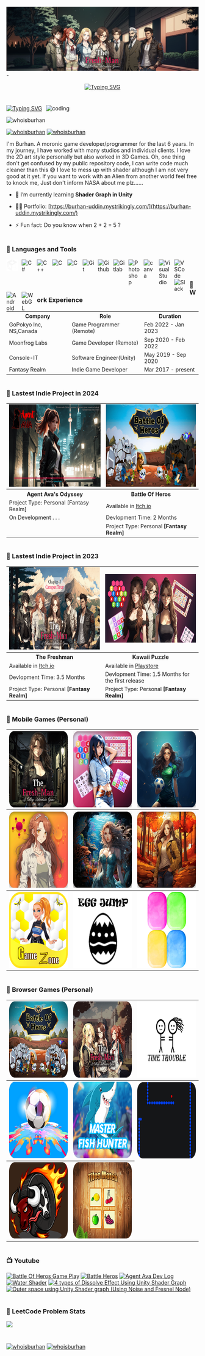 ![logo](https://github.com/whoisburhan/whoisburhan/blob/main/FRESH-MAN.png)
-<p align="center">[![Typing SVG](https://readme-typing-svg.demolab.com?font=Anton&size=30&pause=1000&color=F20047&center=true&vCenter=true&random=false&height=35&lines=Game+Developer;Game+Programmer+(UI);Shader+Artist;An+Alien+From+Mars;Anime+Freak;Moronic+Gamer;Software+Engineer)](https://git.io/typing-svg)</p>

#

<!--- <h1 align="center">Hi 👋, I'm BURHAN</h1> -->

<img align="right" alt="coding" width="400" src="https://media.tenor.com/yz5C6S2X7c4AAAAC/alien-aliens.gif">
<a href="https://git.io/typing-svg"><img src="https://readme-typing-svg.demolab.com?font=Anton&pause=1000&color=F70C64&vCenter=true&random=false&width=435&lines=A+Moronic+Game+Developer;A+Moronic+Programmer;Shader+Artist;Crazy+Anime+Lover;A+Moronic+Gamer;Software+Engineer;Alien+From+Mars++%F0%9F%91%BD" alt="Typing SVG" /></a>
<p align="left"> <img src="https://komarev.com/ghpvc/?username=whoisburhan&label=Profile%20views&color=0e75b6&style=flat" alt="whoisburhan" /></p> 

<p align=""> <a href="https://www.linkedin.com/in/whoisburhan/" target="blank"><img src="https://img.shields.io/badge/Let's%20Connect%20%40whoisburhan-blue?style=flat-square&logo=linkedin" alt="whoisburhan" /></a> 
<a href="mailto:whoisburhan@gmail.com"><img src="https://img.shields.io/badge/Email%20me%20%40whoisburhan-FF1654?style=flat-squar&logo=gmail&logoColor=white" alt="whoisburhan" /></a></p>

<!--<p align=""> <a href="https://twitter.com/whoisburhan" target="blank"><img src="https://img.shields.io/twitter/follow/whoisburhan?logo=linkedin&style=for-the-badge" alt="whoisburhan" /></a> </p>-->

I'm Burhan. A moronic game developer/programmer for the last 6 years. In my journey, I have worked with many studios and individual clients. I love the 2D art style personally but also worked in 3D Games. Oh, one thing don't get confused by my public repository code, I can write code much cleaner than this 😅 I love to mess up with shader although I am not very good at it yet. If you want to work with an Alien from another world feel free to knock me, Just don't inform NASA about me plz......

- 🌱 I’m currently learning **Shader Graph in Unity**

- 👨‍💻 Portfolio: [https://burhan-uddin.mystrikingly.com/](https://burhan-uddin.mystrikingly.com/)

- ⚡ Fun fact:  Do you know when 2 + 2 = 5 ?

<!--<h3 align="left">Connect with me:</h3>
<p align="left">
<a href="mailto:whoisburhan@gmail.com"><img align="left" alt="mariabarkouzou | GMail" height="30" width="40"" src="https://camo.githubusercontent.com/4a3dd8d10a27c272fd04b2ce8ed1a130606f95ea6a76b5e19ce8b642faa18c27/68747470733a2f2f6564656e742e6769746875622e696f2f537570657254696e7949636f6e732f696d616765732f7376672f676d61696c2e737667" />
<a href="https://twitter.com/whoisburhan" target="blank"><img align="center" src="https://raw.githubusercontent.com/rahuldkjain/github-profile-readme-generator/master/src/images/icons/Social/twitter.svg" alt="whoisburhan" height="30" width="40" /></a>
<a href="https://linkedin.com/in/whoisburhan" target="blank"><img align="center" src="https://raw.githubusercontent.com/rahuldkjain/github-profile-readme-generator/master/src/images/icons/Social/linked-in-alt.svg" alt="whoisburhan" height="30" width="40" /></a>
<a href="https://www.youtube.com/c/fantasy_realm" target="blank"><img align="center" src="https://raw.githubusercontent.com/rahuldkjain/github-profile-readme-generator/master/src/images/icons/Social/youtube.svg" alt="fantasy_realm" height="30" width="40" /></a>
<a href="https://www.leetcode.com/whoisburhan" target="blank"><img align="center" src="https://raw.githubusercontent.com/rahuldkjain/github-profile-readme-generator/master/src/images/icons/Social/leet-code.svg" alt="whoisburhan" height="30" width="40" /></a>
<a href="https://discord.gg/iamburhan" target="blank"><img align="center" src="https://raw.githubusercontent.com/rahuldkjain/github-profile-readme-generator/master/src/images/icons/Social/discord.svg" alt="iamburhan" height="30" width="40" /></a>
</p>-->

 #

### 🧰 Languages and Tools

<img align="left" alt="Unity" width="30px" style="padding-right:10px;" src="Unity_White.svg" src-dark="Unity_Black.svg"/>
<img align="left" alt="C#" width="30px" style="padding-right:10px;"  src="https://cdn.jsdelivr.net/gh/devicons/devicon/icons/csharp/csharp-original.svg" />
<img align="left" alt="C++" width="30px" style="padding-right:10px;" src="https://cdn.jsdelivr.net/gh/devicons/devicon/icons/cplusplus/cplusplus-original.svg" />
<img align="left" alt="C" width="30px" style="padding-right:10px;" src="https://cdn.jsdelivr.net/gh/devicons/devicon/icons/c/c-original.svg" />
<img align="left" alt="C" width="30px" style="padding-right:10px;" src="https://cdn.jsdelivr.net/gh/devicons/devicon/icons/python/python-original-wordmark.svg" />
<img align="left" alt="Git" width="30px" style="padding-right:10px;" src="https://cdn.jsdelivr.net/gh/devicons/devicon/icons/git/git-plain-wordmark.svg" />
<img align="left" alt="Github" width="30px" style="padding-right:10px;" src="https://cdn.jsdelivr.net/gh/devicons/devicon/icons/github/github-original-wordmark.svg" />
<img align="left" alt="Gitlab" width="30px" style="padding-right:10px;" src="https://cdn.jsdelivr.net/gh/devicons/devicon/icons/gitlab/gitlab-original-wordmark.svg" />
<img align="left" alt="Photoshop" width="30px" style="padding-right:10px;" src="https://cdn.jsdelivr.net/gh/devicons/devicon/icons/photoshop/photoshop-plain.svg" />
<img align="left" alt="canva" width="30px" style="padding-right:10px;" src="https://cdn.jsdelivr.net/gh/devicons/devicon/icons/canva/canva-original.svg" />
<img align="left" alt="VisualStudio" width="30px" style="padding-right:10px;" src="https://cdn.jsdelivr.net/gh/devicons/devicon/icons/visualstudio/visualstudio-plain.svg" />
<img align="left" alt="VSCode" width="30px" style="padding-right:10px;" src="https://cdn.jsdelivr.net/gh/devicons/devicon/icons/vscode/vscode-original.svg" />
<img align="left" alt="Slack" width="30px" style="padding-right:10px;" src="https://cdn.jsdelivr.net/gh/devicons/devicon/icons/slack/slack-original.svg" />
<img align="left" alt="Android" width="30px" style="padding-right:10px;" src="https://cdn.jsdelivr.net/gh/devicons/devicon/icons/android/android-original.svg" />
<img align="left" alt="WebGL" width="30px" style="padding-right:10px;" src="https://cdn.jsdelivr.net/gh/devicons/devicon/icons/html5/html5-original.svg" />
</br>

#

### 🧰 Work Experience

<table style="width:100%">
  <tr>
    <th>Company</th>
    <th>Role</th>
    <th>Duration</th>
  </tr>
  <tr>
    <td>GoPokyo Inc,  NS,Canada</td>
    <td>Game Programmer (Remote)</td>
    <td>Feb 2022 - Jan 2023</td>
  </tr>
  <tr>
    <td>Moonfrog Labs</td>
    <td>Game Developer (Remote)</td>
    <td>Sep 2020 - Feb 2022</td>
  </tr>
  <tr>
    <td>Console-IT</td>
    <td>Software Engineer(Unity)</td>
    <td>May 2019 - Sep 2020</td>
  </tr>
 <tr>
    <td>Fantasy Realm</td>
    <td>Indie Game Developer</td>
    <td>Mar 2017 - present</td>
  </tr>
</table>

#

### 🧰 Lastest Indie Project in 2024

</table>
<table style="width:100%">
 <tr>
   <td><img src="Img\Agent_Ava.png" width="384" height="216"> </td>
   <td><a href="https://fantasyrealms.itch.io/battle-of-heros"><img src="Img\TheBattleOfHeros.png" width="384" height="216"> </a></td>
 </tr>
 <tr>
  <th>Agent Ava's Odyssey</th>
  <th>Battle Of Heros</th>
 </tr>
 <tr>
  <td>Project Type: Personal [Fantasy Realm]</td>
  <td>Available in <a href="https://fantasyrealms.itch.io/battle-of-heros">Itch.io</a></td>
 </tr>
 <tr>
  <td> On Development . . . </td>
  <td>Devlopment Time: 2 Months</td>
 </tr>
 <tr>
  <td></td>
  <td>Project Type: Personal <b>[Fantasy Realm]</b></td>
 </tr>
</table>

#

### 🧰 Lastest Indie Project in 2023

<table style="width:100%">
 <tr>
   <td><a href="https://fantasyrealms.itch.io/the-freshman"><img src="Img\THE_FRESHMAN_1.png" width="384" height="216"> </a></td>
   <td><a href="https://play.google.com/store/apps/details?id=com.FantasyRealm.PuzzleMaster"><img src="Img\PUZZLE_MASTER_1.jpg" width="384" height="180"> </a></td>
 </tr>
 <tr>
  <th>The Freshman</th>
  <th>Kawaii Puzzle</th>
 </tr>
 <tr>
  <td>Available in <a href="https://fantasyrealms.itch.io/the-freshman">Itch.io</a></td>
  <td>Available in <a href="https://play.google.com/store/apps/details?id=com.FantasyRealm.PuzzleMaster">Playstore</a></td>
 </tr>
 <tr>
  <td>Devlopment Time: 3.5 Months</td>
  <td>Devlopment Time: 1.5 Months for the first release</td>
 </tr>
 <tr>
  <td>Project Type: Personal <b>[Fantasy Realm]</b></td>
  <td>Project Type: Personal <b>[Fantasy Realm]</b></td>
 </tr>
</table>

#

### 🧰 Mobile Games (Personal)
<table style="width:100%">
  <tr>
    <th><a href="https://play.google.com/store/apps/details?id=com.fantasyrealm.freshman.visualnovel.otome"><img src="Img\The Freshman Logo_New2_Low.png" width="200" height="200"> </a></th>
    <th><a href="https://play.google.com/store/apps/details?id=com.FantasyRealm.PuzzleMaster"><img src="Img\PuzzeleMasterLogo_low.png" width="200" height="200"> </a></th>
    <th><a href="https://play.google.com/store/apps/details?id=com.GameSeekersStudio.PongSoccer"><img src="Img\PongSoccer.png" width="200" height="200"> </a></th>
  </tr>
  <tr>
    <th><a href="https://play.google.com/store/apps/details?id=com.GameSeekersStudio.AmongAll"><img src="Img\AA.png" width="200" height="200"> </a></th>
    <th><a href="https://play.google.com/store/apps/details?id=com.FantasyRealm.PuzzleMaster"><img src="Img\MergeBallLogoLow.png" width="200" height="200"> </a></th>
    <th><a href="https://play.google.com/store/apps/details?id=com.GameSeekersStudio.Tiles_Match"><img src="Img\TillesMatch.png" width="200" height="200"> </a></th>
  </tr>
  <tr>
    <th><a href="https://play.google.com/store/apps/details?id=com.GameSeekersStudio.GameZone"><img src="Img\Gamzone.png" width="200" height="200"> </a></th>
    <th><a href="https://play.google.com/store/apps/details?id=com.FantasyRealm.PuzzleMaster"><img src="Img\EggJump.png" width="200" height="200"> </a></th>
    <th><a href="https://play.google.com/store/apps/details?id=com.GameSeekersStudio.TilesBreak"><img src="Img\TilesBreak.png" width="200" height="200"> </a></th>
  </tr>
  
</table>

#

### 🧰 Browser Games (Personal)
<table style="width:100%">
 <tr>
    <th><a href="https://fantasyrealms.itch.io/battle-of-heros"><img src="Img\BattleOfHerosWEB.png" width="252" height="200"> </a></th>
    <th><a href="https://fantasyrealms.itch.io/the-freshman"><img src="Img\TheFreshmanWEB.png" width="252" height="200"> </a></th>
    <th><a href="https://gameseekers.itch.io/time-trouble"><img src="Img\TimeTravel.png" width="252" height="200"> </a></th>
  </tr>
  <tr>
    <th><a href="https://gameseekers.itch.io/pong-soccer"><img src="Img\PongFootballWeb.png" width="252" height="200"> </a></th>
    <th><a href="https://gameseekers.itch.io/master-fish-hunter"><img src="Img\MasterFishHunter1.png" width="252" height="200"> </a></th>
    <th><a href="https://gameseekers.itch.io/snack-game"><img src="Img\SnackGame.png" width="252" height="200"> </a></th>
  </tr>
 <tr>
    <th><a href="https://gameseekers.itch.io/theseus-and-the-minotaur"><img src="Img\Thenus.png" width="252" height="200"> </a></th>
    <th><a href="https://gameseekers.itch.io/tiles-match-master"><img src="Img\TileMatchWeb.png" width="252" height="200"> </a></th>
  </tr>
  
</table>

#

### 📺 Youtube

<!-- BEGIN YOUTUBE-CARDS -->
[![Battle Of Heros Game Play](https://ytcards.demolab.com/?id=mET5E6725Zw&title=Battle+Of+Heros+Game+Play&lang=en&timestamp=1711964801&background_color=%230d1117&title_color=%23ffffff&stats_color=%23dedede&max_title_lines=1&width=250&border_radius=5 "Battle Of Heros Game Play")](https://www.youtube.com/watch?v=mET5E6725Zw)
[![Battle Heros](https://ytcards.demolab.com/?id=oLtiGGPxUEA&title=Battle+Heros&lang=en&timestamp=1707658434&background_color=%230d1117&title_color=%23ffffff&stats_color=%23dedede&max_title_lines=1&width=250&border_radius=5 "Battle Heros")](https://www.youtube.com/watch?v=oLtiGGPxUEA)
[![Agent Ava Dev Log](https://ytcards.demolab.com/?id=JRpSLdePaa0&title=Agent+Ava+Dev+Log&lang=en&timestamp=1707047348&background_color=%230d1117&title_color=%23ffffff&stats_color=%23dedede&max_title_lines=1&width=250&border_radius=5 "Agent Ava Dev Log")](https://www.youtube.com/watch?v=JRpSLdePaa0)
[![Water Shader](https://ytcards.demolab.com/?id=CRhP76DL4r8&title=Water+Shader&lang=en&timestamp=1705397229&background_color=%230d1117&title_color=%23ffffff&stats_color=%23dedede&max_title_lines=1&width=250&border_radius=5 "Water Shader")](https://www.youtube.com/watch?v=CRhP76DL4r8)
[![4 types of Dissolve Effect Using Unity Shader Graph](https://ytcards.demolab.com/?id=7dVNHnh2nmw&title=4+types+of+Dissolve+Effect+Using+Unity+Shader+Graph&lang=en&timestamp=1705062399&background_color=%230d1117&title_color=%23ffffff&stats_color=%23dedede&max_title_lines=1&width=250&border_radius=5 "4 types of Dissolve Effect Using Unity Shader Graph")](https://www.youtube.com/watch?v=7dVNHnh2nmw)
[![Outer space using Unity Shader graph (Using Noise and Fresnel Node)](https://ytcards.demolab.com/?id=HjHhI1QsoVQ&title=Outer+space+using+Unity+Shader+graph+%28Using+Noise+and+Fresnel+Node%29&lang=en&timestamp=1705049439&background_color=%230d1117&title_color=%23ffffff&stats_color=%23dedede&max_title_lines=1&width=250&border_radius=5 "Outer space using Unity Shader graph (Using Noise and Fresnel Node)")](https://www.youtube.com/watch?v=HjHhI1QsoVQ)
<!-- END YOUTUBE-CARDS -->

#

### 🧠 LeetCode Problem Stats

![](https://leetcard.jacoblin.cool/whoisburhan?ext=activity&theme=dark&animation=false) 

#
<!-- [![GitHub Streak](https://streak-stats.demolab.com/?user=whoisburhan&theme=dark)](https://git.io/streak-stats) -->

<!-- [![Top Langs](https://github-readme-stats.vercel.app/api/top-langs/?username=whoisburhan&layout=compact&theme=dark)](https://github.com/anuraghazra/github-readme-stats) -->
<!-- ![Anurag's GitHub stats](https://github-readme-stats.vercel.app/api?username=whoisburhan&show_icons=true&theme=dark) -->

#
<p align=""> <a href="https://www.linkedin.com/in/whoisburhan/" target="blank"><img src="https://img.shields.io/badge/Let's%20Connect%20%40whoisburhan-blue?style=flat-square&logo=linkedin" alt="whoisburhan" /></a> 
<a href="mailto:whoisburhan@gmail.com"><img src="https://img.shields.io/badge/Email%20me%20%40whoisburhan-FF1654?style=flat-squar&logo=gmail&logoColor=white" alt="whoisburhan" /></a></p>
